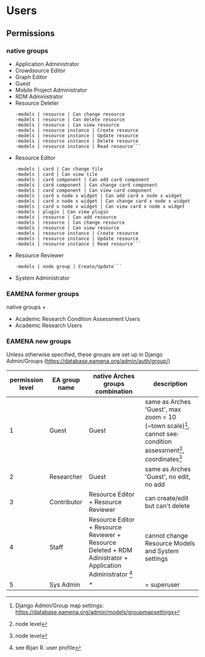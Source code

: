 # Users

## Permissions

### native groups

* Application Administrator
* Crowdsource Editor
* Graph Editor
* Guest
* Mobile Project Administrator
* RDM Administrator
* Resource Deleter
	```-models | resource | Can add resource
	-models | resource | Can change resource
	-models | resource | Can delete resource
	-models | resource | Can view resource
	-models | resource instance | Create resource
	-models | resource instance | Update resource
	-models | resource instance | Delete resource
	-models | resource instance | Read resource```
* Resource Editor
	```-models | card | Can add tile
	-models | card | Can change tile
	-models | card | Can view tile
	-models | card component | Can add card component
	-models | card component | Can change card component
	-models | card component | Can view card component
	-models | card x node x widget | Can add card x node x widget
	-models | card x node x widget | Can change card x node x widget
	-models | card x node x widget | Can view card x node x widget
	-models | plugin | Can view plugin
	-models | resource | Can add resource
	-models | resource | Can change resource
	-models | resource | Can view resource
	-models | resource instance | Create resource
	-models | resource instance | Update resource
	-models | resource instance | Read resource```
* Resource Reviewer
	```-models | node group | Delete
	-models | node group | Create/Update```
* System Administrator

### EAMENA former groups

native groups +

* Academic Research Condition Assessment Users
* Academic Research Users

### EAMENA new groups

Unless otherwise specified, these groups are set up in Django Admin/Groups (https://database.eamena.org/admin/auth/group/)

| permission level | EA group name | native Arches groups combination  | description  |
|---|---|---|---|
| 1 | Guest | Guest | same as Arches 'Guest', max zoom = 10 (~town scale)[^3], cannot see: condition assessment[^1], coordinates[^1] |
| 2 | Researcher | Guest | same as Arches 'Guest', no edit, no add  |
| 3 | Contributor | Resource Editor + Resource Reviewer  |  can create/edit but can't delete |
| 4 | Staff | Resource Editor + Resource Reviewer + Resource Deleted + RDM Adinistrator + Application Administrator [^2] | cannot change Resource Models and System settings |
| 5 | Sys Admin | * | = superuser |

[^1]: node level
[^2]: see Bijan R. user profile
[^3]: Django Admin/Group map settings: https://database.eamena.org/admin/models/groupmapsettings